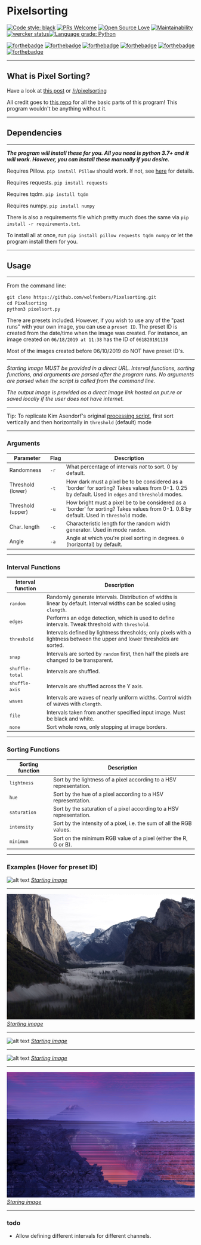 # Pixelsorting

[![Code style: black](https://img.shields.io/badge/code%20style-black-000000.svg)](https://github.com/ambv/black) [![PRs Welcome](https://img.shields.io/badge/PRs-welcome-brightgreen.svg?style=flat-square)](http://makeapullrequest.com) [![Open Source Love](https://badges.frapsoft.com/os/v2/open-source.svg?v=103)](https://github.com/ellerbrock/open-source-badges/) [![Maintainability](https://api.codeclimate.com/v1/badges/5e5052b4e32df297ac6d/maintainability)](https://codeclimate.com/github/wolfembers/Pixelsorting/maintainability) [![wercker status](https://app.wercker.com/status/052adc9987159b96aea8885ccef4d9e2/s/master "wercker status")](https://app.wercker.com/project/byKey/052adc9987159b96aea8885ccef4d9e2)[![Language grade: Python](https://img.shields.io/lgtm/grade/python/g/wolfembers/Pixelsorting.svg?logo=lgtm&logoWidth=18)](https://lgtm.com/projects/g/wolfembers/Pixelsorting/context:python)

[![forthebadge](https://forthebadge.com/images/badges/as-seen-on-tv.svg)](https://forthebadge.com) [![forthebadge](https://forthebadge.com/images/badges/certified-cousin-terio.svg)](https://forthebadge.com) [![forthebadge](https://forthebadge.com/images/badges/contains-technical-debt.svg)](https://forthebadge.com) [![forthebadge](https://forthebadge.com/images/badges/designed-in-ms-paint.svg)](https://forthebadge.com) [![forthebadge](https://forthebadge.com/images/badges/made-with-python.svg)](https://forthebadge.com) [![forthebadge](https://forthebadge.com/images/badges/mom-made-pizza-rolls.svg)](https://forthebadge.com)

---

## What is Pixel Sorting?

Have a look at [this post](http://satyarth.me/articles/pixel-sorting/) or [/r/pixelsorting](http://www.reddit.com/r/pixelsorting/top/)

All credit goes to [this repo](https://github.com/satyarth/pixelsort) for all the basic parts of this program! This program wouldn't be anything without it.

---

## Dependencies

---

***The program will install these for you. All you need is python 3.7+ and it will work. However, you can install these manually if you desire.***

Requires Pillow. `pip install Pillow` should work. If not, see [here](https://pillow.readthedocs.org/en/3.0.0/installation.html#linux-installation) for details.

Requires requests. `pip install requests`

Requires tqdm. `pip install tqdm`

Requires numpy. `pip install numpy`

There is also a requirements file which pretty much does the same via `pip install -r requirements.txt`.

To install all at once, run `pip install pillow requests tqdm numpy` or let the program install them for you.

---

## Usage

---

From the command line:

```
git clone https://github.com/wolfembers/Pixelsorting.git
cd Pixelsorting
python3 pixelsort.py
```

There are presets included. However, if you wish to use any of the "past runs" with your own image, you can use a `preset ID`. The preset ID is created from the date/time when the image was created.
For instance, an image created on `06/18/2019 at 11:38` has the ID of `061820191138`

Most of the images created before 06/10/2019 do NOT have preset ID's.

---

*Starting image MUST be provided in a direct URL. Interval functions, sorting functions, and arguments are parsed after the program runs. No arguments are parsed when the script is called from the command line.*

*The output image is provided as a direct image link hosted on put.re or saved locally if the user does not have internet.*

---

Tip: To replicate Kim Asendorf's original [processing script](https://github.com/kimasendorf/ASDFPixelSort), first sort vertically and then horizontally in `threshold` (default) mode

---

### Arguments

Parameter 			    | Flag 	| Description
------------------------|-------|------------
Randomness 			    | `-r`	| What percentage of intervals *not* to sort. 0 by default.
Threshold (lower) 	    | `-t`	| How dark must a pixel be to be considered as a 'border' for sorting? Takes values from 0-1. 0.25 by default. Used in `edges` and `threshold` modes.
Threshold (upper) 	    | `-u`	| How bright must a pixel be to be considered as a 'border' for sorting? Takes values from 0-1. 0.8 by default. Used in `threshold` mode.
Char. length		    | `-c`	| Characteristic length for the random width generator. Used in mode `random`.
Angle 				    | `-a`	| Angle at which you're pixel sorting in degrees. `0` (horizontal) by default.

---

### Interval Functions

Interval function 	    | Description
------------------------|------------
`random`			    | Randomly generate intervals. Distribution of widths is linear by default. Interval widths can be scaled using `clength`.
`edges`				    | Performs an edge detection, which is used to define intervals. Tweak threshold with `threshold`.
`threshold`			    | Intervals defined by lightness thresholds; only pixels with a lightness between the upper and lower thresholds are sorted.
`snap`                  | Intervals are sorted by `random` first, then half the pixels are changed to be transparent.
`shuffle-total`         | Intervals are shuffled.
`shuffle-axis`          | Intervals are shuffled across the Y axis.
`waves`				    | Intervals are waves of nearly uniform widths. Control width of waves with `clength`.
`file`				    | Intervals taken from another specified input image. Must be black and white.
`none`				    | Sort whole rows, only stopping at image borders.

---

### Sorting Functions

Sorting function        | Description
------------------------|------------
`lightness`             | Sort by the lightness of a pixel according to a HSV representation.
`hue`                   | Sort by the hue of a pixel according to a HSV representation.
`saturation`            | Sort by the saturation of a pixel according to a HSV representation.
`intensity`             | Sort by the intensity of a pixel, i.e. the sum of all the RGB values.
`minimum`               | Sort on the minimum RGB value of a pixel (either the R, G or B).

---

### Examples (Hover for preset ID)

![alt text](examples/image1.png "Preset ID: 061820191120")
*[Starting image](https://s.put.re/SRcqAfhP.jpg)*

---

![alt text](examples/image2.png "Preset ID: 061820191145")
*[Starting image](https://s.put.re/QsUQbC1R.jpg)*

---

![alt text](examples/image3.png "Preset ID: 061820191138")
*[Starting image](https://s.put.re/567w8wpK.jpg)*

---

![alt text](examples/image4.png "Preset ID: 061820191120")
*[Starting image](https://s.put.re/567w8wpK.jpg)*

---

![alt text](examples/image5.png "Preset ID: 061720191343")
*[Staring image](https://s.put.re/Ds9KV8jX.jpg)*

---

### todo

* Allow defining different intervals for different channels.

